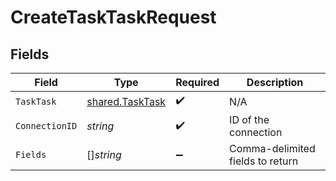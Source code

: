 # CreateTaskTaskRequest


## Fields

| Field                                                     | Type                                                      | Required                                                  | Description                                               |
| --------------------------------------------------------- | --------------------------------------------------------- | --------------------------------------------------------- | --------------------------------------------------------- |
| `TaskTask`                                                | [shared.TaskTask](../../../pkg/models/shared/tasktask.md) | :heavy_check_mark:                                        | N/A                                                       |
| `ConnectionID`                                            | *string*                                                  | :heavy_check_mark:                                        | ID of the connection                                      |
| `Fields`                                                  | []*string*                                                | :heavy_minus_sign:                                        | Comma-delimited fields to return                          |